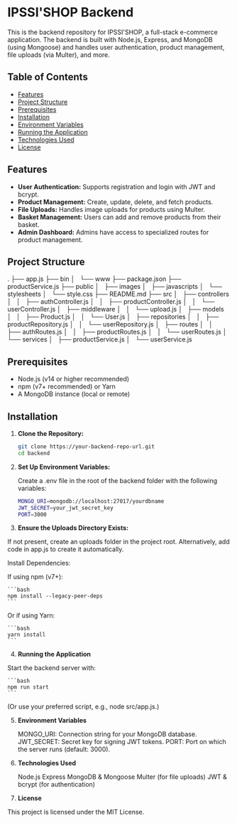 # IPSSI'SHOP Backend

This is the backend repository for IPSSI'SHOP, a full-stack e-commerce application. The backend is built with Node.js, Express, and MongoDB (using Mongoose) and handles user authentication, product management, file uploads (via Multer), and more.

## Table of Contents

- [Features](#features)
- [Project Structure](#project-structure)
- [Prerequisites](#prerequisites)
- [Installation](#installation)
- [Environment Variables](#environment-variables)
- [Running the Application](#running-the-application)
- [Technologies Used](#technologies-used)
- [License](#license)

## Features

- **User Authentication:** Supports registration and login with JWT and bcrypt.
- **Product Management:** Create, update, delete, and fetch products.
- **File Uploads:** Handles image uploads for products using Multer.
- **Basket Management:** Users can add and remove products from their basket.
- **Admin Dashboard:** Admins have access to specialized routes for product management.

## Project Structure

.
├── app.js
├── bin
│   └── www
├── package.json
├── productService.js
├── public
│   ├── images
│   ├── javascripts
│   └── stylesheets
│       └── style.css
├── README.md
├── src
│   ├── controllers
│   │   ├── authController.js
│   │   ├── productController.js
│   │   └── userController.js
│   ├── middleware
│   │   └── upload.js
│   ├── models
│   │   ├── Product.js
│   │   └── User.js
│   ├── repositories
│   │   ├── productRepository.js
│   │   └── userRepository.js
│   ├── routes
│   │   ├── authRoutes.js
│   │   ├── productRoutes.js
│   │   └── userRoutes.js
│   └── services
│       ├── productService.js
│       └── userService.js


## Prerequisites

- Node.js (v14 or higher recommended)
- npm (v7+ recommended) or Yarn
- A MongoDB instance (local or remote)

## Installation

1. **Clone the Repository:**

   ```bash
   git clone https://your-backend-repo-url.git
   cd backend

2. **Set Up Environment Variables:**

    Create a .env file in the root of the backend folder with the following variables:

    ```bash
    MONGO_URI=mongodb://localhost:27017/yourdbname
    JWT_SECRET=your_jwt_secret_key
    PORT=3000

3. **Ensure the Uploads Directory Exists:**

If not present, create an uploads folder in the project root. Alternatively, add code in app.js to create it automatically.

Install Dependencies:

If using npm (v7+):

    ```bash
    npm install --legacy-peer-deps
    ```

Or if using Yarn:

    ```bash
    yarn install
    ```

4. **Running the Application**

Start the backend server with:

    ```bash
    npm run start
    ```

(Or use your preferred script, e.g., node src/app.js.)

5. **Environment Variables**

    MONGO_URI: Connection string for your MongoDB database.
    JWT_SECRET: Secret key for signing JWT tokens.
    PORT: Port on which the server runs (default: 3000).

6. **Technologies Used**

    Node.js
    Express
    MongoDB & Mongoose
    Multer (for file uploads)
    JWT & bcrypt (for authentication)

7. **License**

This project is licensed under the MIT License.